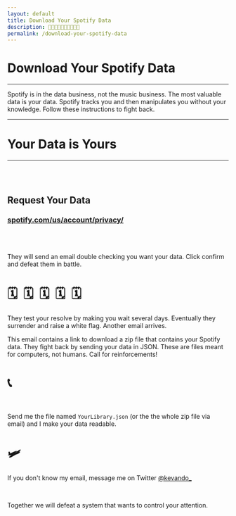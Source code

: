 ```yaml
---
layout: default
title: Download Your Spotify Data
description: 🎹🎹🎹🎹🎹🎹🎹🎹🎹🎹
permalink: /download-your-spotify-data
---
```


# Download Your Spotify Data

<hr>

Spotify is in the data business, not the music business. The most valuable data is your data. Spotify tracks you and then manipulates you without your knowledge. Follow these instructions to fight back.

<hr> 

# Your Data is Yours

<hr>

<br><br>

## Request Your Data 

### [spotify.com/us/account/privacy/](https://www.spotify.com/us/account/privacy?utm_source=kevando+up+in+this+motherfucker)

<br><br>

They will send an email double checking you want your data. Click confirm and defeat them in battle.

# 🗓️&nbsp;&nbsp;🗓️&nbsp;&nbsp;🗓️&nbsp;&nbsp;🗓️&nbsp;&nbsp;🗓️

They test your resolve by making you wait several days. Eventually they surrender and raise a white flag. Another email arrives.

This email contains a link to download a zip file that contains your Spotify data. They fight back by sending your data in JSON.  These are files meant for computers, not humans. Call for reinforcements!

# 📞

<br>

Send me the file named `YourLibrary.json` (or the the whole zip file via email) and I make your data readable. 

# 🛩️

If you don't know my email, message me on Twitter [@kevando_](https://twitter.com/kevando_) 

<br> 

Together we will defeat a system that wants to control your attention. 
